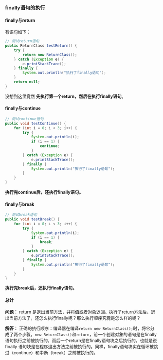 ### finally语句的执行


#### finally与return
有语句如下：

```java
// 测试return语句
public ReturnClass testReturn() {
    try {
        return new ReturnClass();
    } catch (Exception e) {
        e.printStackTrace();
    } finally {
        System.out.println("执行了finally语句");
    }
    return null;
}
```

没想到这里竟然 **先执行第一个return，然后在执行finally语句。**


#### finally与continue

```java
// 测试continue语句
public void testContinue() {
    for (int i = 0; i < 3; i++) {
        try {
            System.out.println(i);
            if (i == 1) {
                continue;
            }
        } catch (Exception e) {
            e.printStackTrace();
        } finally {
            System.out.println("执行了finally语句");
        }
    }
}
```

**执行完continue后，还执行finally语句。**


#### finally与break

```java
// 测试break语句
public void testBreak() {
    for (int i = 0; i < 3; i++) {
        try {
            System.out.println(i);
            if (i == 1) {
                break;
            }
        } catch (Exception e) {
            e.printStackTrace();
        } finally {
            System.out.println("执行了finally语句");
        }
    }
}
```

**执行完break后，还执行finally语句。**

#### 总计

**问题：** return 是退出当前方法，并将值或者对象返回。执行了return方法后，退出当前方法了，还怎么执行finally呢？那么执行顺序究竟是怎么样的呢？

**解答：** 正确的执行顺序：编译器在编译`return new ReturnClass();`时，将它分成了两个步骤，`new ReturnClass()`和`return`，前一个创建对象的语句是在finally语句执行之前被执行的，而后一个return是在finally语句块之后执行的，也就是说finally 语句块是在程序退出方法之前被执行的。同样，finally语句块实在循环被跳过（continue）和中断（break）之前被执行的。
